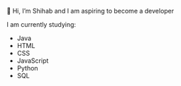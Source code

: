 👋 Hi, I’m Shihab and I am aspiring to become a developer

I am currently studying:
- Java
- HTML
- CSS
- JavaScript
- Python
- SQL


<!---
shihabuddin96/shihabuddin96 is a ✨ special ✨ repository because its `README.md` (this file) appears on your GitHub profile.
You can click the Preview link to take a look at your changes.
--->


